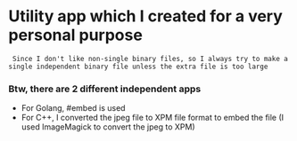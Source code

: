 # Utility app which I created for a very personal purpose

``` Since I don't like non-single binary files, so I always try to make a single independent binary file unless the extra file is too large```
### Btw, there are 2 different independent apps
- For Golang, #embed is used
- For C++, I converted the jpeg file to XPM file format to embed the file (I used ImageMagick to convert the jpeg to XPM)

